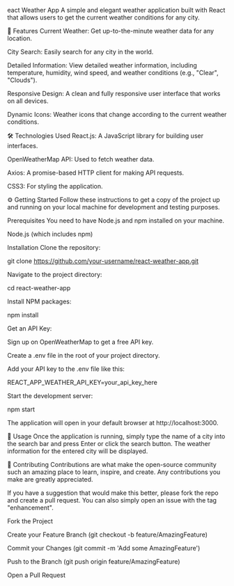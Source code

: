eact Weather App
A simple and elegant weather application built with React that allows users to get the current weather conditions for any city.

🌟 Features
Current Weather: Get up-to-the-minute weather data for any location.

City Search: Easily search for any city in the world.

Detailed Information: View detailed weather information, including temperature, humidity, wind speed, and weather conditions (e.g., "Clear", "Clouds").

Responsive Design: A clean and fully responsive user interface that works on all devices.

Dynamic Icons: Weather icons that change according to the current weather conditions.

🛠️ Technologies Used
React.js: A JavaScript library for building user interfaces.

OpenWeatherMap API: Used to fetch weather data.

Axios: A promise-based HTTP client for making API requests.

CSS3: For styling the application.

⚙️ Getting Started
Follow these instructions to get a copy of the project up and running on your local machine for development and testing purposes.

Prerequisites
You need to have Node.js and npm installed on your machine.

Node.js (which includes npm)

Installation
Clone the repository:

git clone https://github.com/your-username/react-weather-app.git

Navigate to the project directory:

cd react-weather-app

Install NPM packages:

npm install

Get an API Key:

Sign up on OpenWeatherMap to get a free API key.

Create a .env file in the root of your project directory.

Add your API key to the .env file like this:

REACT_APP_WEATHER_API_KEY=your_api_key_here

Start the development server:

npm start

The application will open in your default browser at http://localhost:3000.

📖 Usage
Once the application is running, simply type the name of a city into the search bar and press Enter or click the search button. The weather information for the entered city will be displayed.

🤝 Contributing
Contributions are what make the open-source community such an amazing place to learn, inspire, and create. Any contributions you make are greatly appreciated.

If you have a suggestion that would make this better, please fork the repo and create a pull request. You can also simply open an issue with the tag "enhancement".

Fork the Project

Create your Feature Branch (git checkout -b feature/AmazingFeature)

Commit your Changes (git commit -m 'Add some AmazingFeature')

Push to the Branch (git push origin feature/AmazingFeature)

Open a Pull Request
